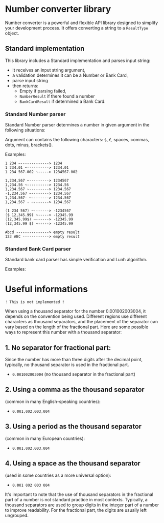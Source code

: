 # Number converter library

Number converter is a powerful and flexible API library designed to simplify your development process. It offers
converting a string to a `ResultType` object.

## Standard implementation

This library includes a Standard implementation and parses input string:

- It receives an input string argument,
- a validation determines it can be a Number or Bank Card,
- parse input string
- then returns:
  - Empty if parsing failed,
  - `NumberResult` if there found a number
  - `BankCardResult` if determined a Bank Card.

### Standard Number parser

Standard Number parser determines a number in given argument in the following situations:

Argument can contains the following characters: `$`, `€`, spaces, commas, dots, minus, brackets().

Examples:
 
    1 234 ~-------------> 1234
    1 234.01 ~----------> 1234.01
    1 234 567.002 ~-----> 1234567.002
    
    1,234,567 ~---------> 1234567 
    1,234.56 ~----------> 1234.56
    1,234.567 ~---------> 1234.567
    -1,234.567 ~--------> 1234.567
    1,234.567- ~--------> 1234.567
    1,234.567 - ~-------> 1234.567

    (1 234 567) ~-------> -1234567
    ($ 12,345.99) ~-----> -12345.99
    (12,345.99$) ~------> -12345.99
    (12,345.99 $) ~-----> -12345.99

    Abcd ---------------> empty result
    123 ABC ------------> empty result


### Standard Bank Card parser

Standard bank card parser has simple verification and Lunh algorithm. 

Examples:



# Useful informations
 
    ! This is not implemented !

When using a thousand separator for the number 0.001002003004, it depends on the convention being used. 
Different regions use different characters as thousand separators, and the placement of the separator 
can vary based on the length of the fractional part. Here are some possible ways to represent 
this number with a thousand separator:

## 1. No separator for fractional part: 

Since the number has more than three digits after the decimal point, typically, no thousand separator is used in the fractional part.
  - `0.001002003004` (no thousand separator in the fractional part)

## 2. Using a comma as the thousand separator

(common in many English-speaking countries):
  - `0.001,002,003,004`

## 3. Using a period as the thousand separator

(common in many European countries):
  - `0.001.002.003.004`

## 4. Using a space as the thousand separator 

(used in some countries as a more universal option):
  - `0.001 002 003 004`

It's important to note that the use of thousand separators in the fractional part of a number is not standard practice in most contexts. 
Typically, a thousand separators are used to group digits in the integer part of a number to improve readability. For the fractional part, the digits are usually left ungrouped.
